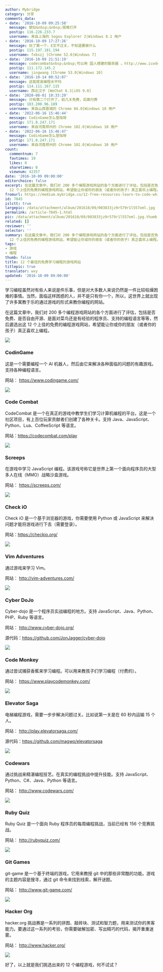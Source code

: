 ```yaml
---
author: Mybridge
category: 分享
comments_data:
- date: '2016-10-09 09:25:58'
  message: 貌似&nbsp;&nbsp;很难打开
  postip: 116.226.233.7
  username: 来自上海的 Sogou Explorer 2|Windows 8.1 用户
- date: '2016-10-09 17:27:26'
  message: 玩了第一个，E文不过关，不知道要做什么
  postip: 115.197.181.194
  username: fxbszj [Chrome 52.0|Windows 7]
- date: '2016-10-09 21:51:19'
  message: codecombat&nbsp;&nbsp;可以用 国人搭建的服务器 。http://www.icodegame.com/
  postip: 111.172.145.2
  username: jingwang [Chrome 53.0|Windows 10]
- date: '2016-10-14 00:52:07'
  message: 这能提高编程水平吗
  postip: 114.111.167.115
  username: 西北汉子 [WeChat 6.3|iOS 9.0]
- date: '2020-08-01 10:33:29'
  message: 只有第二个打开了，前几关免费，后面付费
  postip: 183.200.96.189
  username: 来自山西晋城的 Chrome 84.0|Windows 10 用户
- date: '2022-06-16 15:46:44'
  message: CodinGame怎么登陆呀
  postip: 171.8.247.171
  username: 来自河南郑州的 Chrome 102.0|Windows 10 用户
- date: '2022-06-16 15:46:47'
  message: CodinGame怎么登陆呀
  postip: 171.8.247.171
  username: 来自河南郑州的 Chrome 102.0|Windows 10 用户
count:
  commentnum: 7
  favtimes: 19
  likes: 0
  sharetimes: 0
  viewnum: 42357
date: '2016-10-09 09:00:00'
editorchoice: false
excerpt: 在这篇文章中，我们对 200 多个编程游戏网站的各个方面进行了评估，包括是否免费、是否自由开源、是面对菜鸟还是有经验的程序员、支持的编程语言等等，然后遴选出这
  12 个上佳的免费的编程游戏网站，希望能让你或你的朋友（或者你的孩子）真正喜欢上编程。
fromurl: https://medium.mybridge.co/12-free-resources-learn-to-code-while-playing-games-f7333043de11#.dj1yuktr5
id: 7845
islctt: true
largepic: /data/attachment/album/201610/09/003833jz9r579r1l557oml.jpg
permalink: /article-7845-1.html
pic: /data/attachment/album/201610/09/003833jz9r579r1l557oml.jpg.thumb.jpg
related: []
reviewer: ''
selector: ''
summary: 在这篇文章中，我们对 200 多个编程游戏网站的各个方面进行了评估，包括是否免费、是否自由开源、是面对菜鸟还是有经验的程序员、支持的编程语言等等，然后遴选出这
  12 个上佳的免费的编程游戏网站，希望能让你或你的朋友（或者你的孩子）真正喜欢上编程。
tags:
- 游戏
- 编程
thumb: false
title: 12 个最佳的免费学习编程的游戏网站
titlepic: true
translator: wxy
updated: '2016-10-09 09:00:00'
---
```


学习编程虽然对有些人来说是件乐事，但是对大多数人来说仍然是一件比较枯燥困难的事情。当然，面临这样困惑的人，并不是只有你一个，所以，这世界上就出现了许多寓教于乐的通过游戏的形式来教你编程的网站。


在这篇文章中，我们对 200 多个编程游戏网站的各个方面进行了评估，包括是否免费、是否自由开源、是面对菜鸟还是有经验的程序员、支持的编程语言等等，然后遴选出这 12 个上佳的免费的编程游戏网站，希望能让你或你的朋友（或者你的孩子）真正喜欢上编程。


![](/data/attachment/album/201610/09/003833jz9r579r1l557oml.jpg)


### CodinGame


这是一个需要编程一个 AI 机器人，然后由它来解决各种面临的问题的有趣游戏。支持各种编程语言。


网站： <https://www.codingame.com/> 


![](/data/attachment/album/201610/09/003950eknoffej5gqkqnjg.jpg)


### Code Combat


CodeCombat 是一个在真正的游戏中教学生们学习计算机编程的平台。这是一个社区项目，有上百位玩家贡献者们创建了各种关卡。支持 Java、JavaScript、Python、Lua、CoffeeScript 等语言。


网站：<https://codecombat.com/play> 


![](/data/attachment/album/201610/09/004023iri3rmcciibjmcxi.jpg)


### Screeps


在游戏中学习 JavaScript 编程。该游戏号称它是世界上第一个面向程序员的大型多人在线（MMO）战略沙盒游戏。


网站： <https://screeps.com/> 


![](/data/attachment/album/201610/09/004104zrriyo2n5abbnoyg.jpg)


### Check iO


Check iO 是一个基于浏览器的游戏，你需要使用 Python 或 JavaScript 来解决问题才能将游戏进行下去（需要登录）。


网站：<https://checkio.org/> 


![](/data/attachment/album/201610/09/004154z7i3ep4q78d8a858.jpg)


### Vim Adventures


通过游戏来学习 Vim。


网站： <http://vim-adventures.com/> 


![](/data/attachment/album/201610/09/004221inpten19r1s1zemr.jpg)


### Cyber DoJo


Cyber-dojo 是一个程序员实战编程的地方。支持 JavaScript、Java、Python、PHP、Ruby 等语言。


网站： <http://www.cyber-dojo.org/> 


源代码：<https://github.com/JonJagger/cyber-dojo>


![](/data/attachment/album/201610/09/004250w8d88l8beojz58md.jpg)


### Code Monkey


通过尝试捕获香蕉来学习编程。可以用来教孩子们学习编程（付费的）。


网站： <https://www.playcodemonkey.com/> 


![](/data/attachment/album/201610/09/004325ykjjm445655u57c8.jpg)


### Elevator Saga


电梯编程游戏，需要一步步解决问题过关。比如说第一关是在 60 秒内运输 15 个人。


网站： <http://play.elevatorsaga.com/> 


源代码：<https://github.com/magwo/elevatorsaga>


![](/data/attachment/album/201610/09/004358ltn6fyo6oz64fngt.jpg)


### Codewars


通过挑战来精湛编程技艺。在真实的编程挑战中提升技能。支持 JavaScript、Python、C#、Java、Python 等语言。


网站： <http://www.codewars.com/>


![](/data/attachment/album/201610/09/004418d6cltjjjmmlo6tis.jpg)


### Ruby Quiz


Ruby Quiz 是一个面向 Ruby 程序员的每周编程挑战，当前已经有 156 个竞赛挑战。


网站： <http://rubyquiz.com/> 


![](/data/attachment/album/201610/09/004528jvnzpokl9qtpzzc8.jpg)


### Git Games


git-game 是一个基于终端的游戏，它用来教授 git 中的那些非常酷的功能。游戏的主题内容是搜寻，通过 git 命令来找到线索，解开谜题。


网站： <http://www.git-game.com/>


![](/data/attachment/album/201610/09/004654nhbdz3udg52mgbb0.jpg)


### Hacker Org


hacker.org 挑战赛是一系列的拼图、敲砖块、测试和智力题，用来测试你的黑客能力。要通过这一系列的考验，你需要破解加密、写出精巧的代码，揭开重重迷雾。


网站： <http://www.hacker.org/> 


![](/data/attachment/album/201610/09/004746sh0pvnrymbpmlwvv.jpg)


好了，以上就是我们挑选出来的 12 个编程游戏，何不试试？